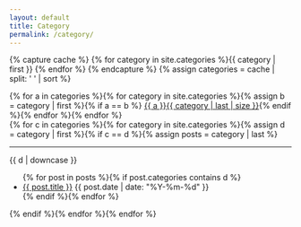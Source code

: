 ```yaml
---
layout: default
title: Category
permalink: /category/
---
```


<link rel="stylesheet" href="/css/category.css">

{% capture cache %}
{% for category in site.categories %}{{ category | first }} {% endfor %}
{% endcapture %}
{% assign categories = cache | split: ' ' | sort %}

<div id="category-list">{%
for a in categories                 %}{%
  for category in site.categories   %}{%
    assign b = category | first     %}{%
    if a == b                       %}
  <a href="#{{ a | replace: '/', '-' }}">{{ a }}<span>{{ category | last | size }}</span></a>{%
    endif                           %}{%
  endfor                            %}{%
endfor                              %}
</div>

<div id="category-links">{%
for c in categories                 %}{%
  for category in site.categories   %}{%
    assign d = category | first     %}{%
    if c == d                       %}{%
      assign posts = category | last %}
  <hr>
  <div>
    <span class="category" id="{{ d | replace: '/', '-' }}">{{ d | downcase }}</span>
    <ul>{%
      for post in posts             %}{%
        if post.categories contains d %}
      <li><a class="link" href="{{ post.url }}">{{ post.title }}</a> <span class="date">{{ post.date | date: "%Y-%m-%d" }}</span></li>{%
      endif                         %}{%
    endfor                          %}
    </ul>
  </div>{%
    endif                           %}{%
  endfor                            %}{%
endfor                              %}
</div>
